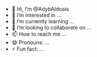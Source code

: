 - 👋 Hi, I’m @AdybAldoais
- 👀 I’m interested in ...
- 🌱 I’m currently learning ...
- 💞️ I’m looking to collaborate on ...
- 📫 How to reach me ...
- 😄 Pronouns: ...
- ⚡ Fun fact: ...

<!---
AdybAldoais/AdybAldoais is a ✨ special ✨ repository because its `README.md` (this file) appears on your GitHub profile.
You can click the Preview link to take a look at your changes.
--->
